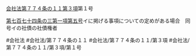 [会社法第７７４条の１１第３項](会社法＿＿＿＿第７７４条の１１第３項)第１号

[第七百七十四条の三第一項第五号](会社法＿＿＿＿第７７４条の３第１項第５号)イに掲げる事項についての定めがある場合　同号イの社債の社債権者


#会社法
#会社法/第７７４条の１１
#会社法/第７７４条の１１/第３項
#会社法/第７７４条の１１/第３項/第１号
